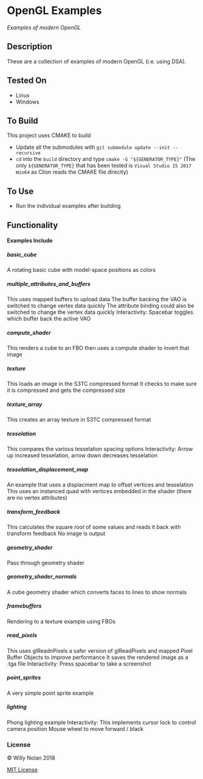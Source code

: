 # OpenGL Examples
*Examples of modern OpenGL*

## Description
These are a collection of examples of modern OpenGL (i.e. using DSA).

## Tested On
- Linux
- Windows

## To Build
This project uses CMAKE to build
- Update all the submodules with `git submodule update --init --recursive`
- `cd` into the `build` directory and type `cmake -G "${GENERATOR_TYPE}"` (The only `${GENERATOR_TYPE}` that has been tested is `Visual Studio 15 2017 Win64` as Clion reads the CMAKE file directly)

## To Use
- Run the individual examples after building

## Functionality
#### Examples Include
##### basic_cube

 A rotating basic cube with model-space positions as colors
  
##### multiple_attributes_and_buffers

  This uses mapped buffers to upload data
  The buffer backing the VAO is switched to change vertex data quickly
  The attribute binding could also be switched to change the vertex data quickly
  Interactivity: Spacebar toggles which buffer back the active VAO 
  
##### compute_shader

  This renders a cube to an FBO then uses a compute shader to invert that image
  
##### texture

  This loads an image in the S3TC compressed format
  It checks to make sure it is compressed and gets the compressed size

##### texture_array
  
  This creates an array texture in S3TC compressed format
 
##### tesselation
  
  This compares the various tesselation spacing options
  Interactivity: Arrow up increased tesselation, arrow down decreases tesselation
  
##### tesselation_displacement_map
  
  An example that uses a displacment map to offset vertices and tesselation
  This uses an instanced quad with vertices embedded in the shader (there are no vertex attributes)
  
##### transform_feedback
  
  This calculates the square root of some values and reads it back with transform feedback
  No image is output

##### geometry_shader
  
  Pass through geometry shader
  
##### geometry_shader_normals
  
  A cube geometry shader which converts faces to lines to show normals

##### framebuffers
  
  Rendering to a texture example using FBOs
  
##### read_pixels
  
  This uses glReadnPixels a safer version of glReadPixels and mapped Pixel Buffer Objects to improve performance
  It saves the rendered image as a .tga file
  Interactivity: Press spacebar to take a screenshot

##### point_sprites
  
  A very simple point sprite example
  
##### lighting
  
  Phong lighting example
  Interactivity: This implements cursor lock to control camera position
  Mouse wheel to move forward / black

### License

:copyright: Willy Nolan 2018

[MIT License](http://en.wikipedia.org/wiki/MIT_License)

